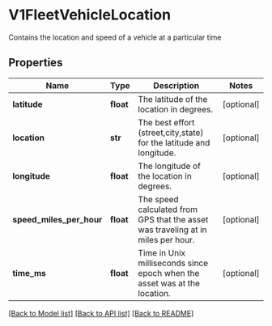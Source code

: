 # V1FleetVehicleLocation

Contains the location and speed of a vehicle at a particular time
## Properties
Name | Type | Description | Notes
------------ | ------------- | ------------- | -------------
**latitude** | **float** | The latitude of the location in degrees. | [optional] 
**location** | **str** | The best effort (street,city,state) for the latitude and longitude. | [optional] 
**longitude** | **float** | The longitude of the location in degrees. | [optional] 
**speed_miles_per_hour** | **float** | The speed calculated from GPS that the asset was traveling at in miles per hour. | [optional] 
**time_ms** | **float** | Time in Unix milliseconds since epoch when the asset was at the location. | [optional] 

[[Back to Model list]](../README.md#documentation-for-models) [[Back to API list]](../README.md#documentation-for-api-endpoints) [[Back to README]](../README.md)


